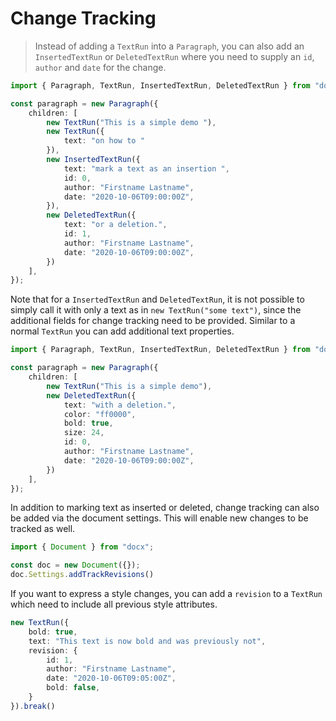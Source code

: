 # Change Tracking

> Instead of adding a `TextRun` into a `Paragraph`, you can also add an `InsertedTextRun` or `DeletedTextRun` where you need to supply an `id`, `author` and `date` for the change.

```ts
import { Paragraph, TextRun, InsertedTextRun, DeletedTextRun } from "docx";

const paragraph = new Paragraph({
    children: [
        new TextRun("This is a simple demo "),
        new TextRun({
            text: "on how to "
        }),
        new InsertedTextRun({
            text: "mark a text as an insertion ",
            id: 0,
            author: "Firstname Lastname",
            date: "2020-10-06T09:00:00Z",
        }),
        new DeletedTextRun({
            text: "or a deletion.",
            id: 1,
            author: "Firstname Lastname",
            date: "2020-10-06T09:00:00Z",
        })
    ],
});
```

Note that for a `InsertedTextRun` and `DeletedTextRun`, it is not possible to simply call it with only a text as in `new TextRun("some text")`, since the additional fields for change tracking need to be provided. Similar to a normal `TextRun` you can add additional text properties.

```ts
import { Paragraph, TextRun, InsertedTextRun, DeletedTextRun } from "docx";

const paragraph = new Paragraph({
    children: [
        new TextRun("This is a simple demo"),
        new DeletedTextRun({
            text: "with a deletion.",
            color: "ff0000",
            bold: true,
            size: 24,
            id: 0,
            author: "Firstname Lastname",
            date: "2020-10-06T09:00:00Z",
        })
    ],
});
```

In addition to marking text as inserted or deleted, change tracking can also be added via the document settings. This will enable new changes to be tracked as well.

```ts
import { Document } from "docx";

const doc = new Document({});
doc.Settings.addTrackRevisions()
```

If you want to express a style changes, you can add a `revision` to a `TextRun` which need to include all previous style attributes.

```ts
new TextRun({
    bold: true,
    text: "This text is now bold and was previously not",
    revision: {
        id: 1,
        author: "Firstname Lastname",
        date: "2020-10-06T09:05:00Z",
        bold: false,
    }
}).break()
````
